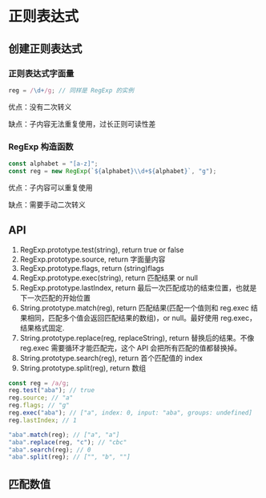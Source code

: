 # 正则表达式

## 创建正则表达式

### 正则表达式字面量

```js
reg = /\d+/g; // 同样是 RegExp 的实例
```

优点：没有二次转义

缺点：子内容无法重复使用，过长正则可读性差

### RegExp 构造函数

```js
const alphabet = "[a-z]";
const reg = new RegExp(`${alphabet}\\d+${alphabet}`, "g");
```

优点：子内容可以重复使用

缺点：需要手动二次转义

## API

1. RegExp.prototype.test(string), return true or false
2. RegExp.prototype.source, return 字面量内容
3. RegExp.prototype.flags, return (string)flags
4. RegExp.prototype.exec(string), return 匹配结果 or null
5. RegExp.prototype.lastIndex, return 最后一次匹配成功的结束位置，也就是下一次匹配的开始位置
6. String.prototype.match(reg), return 匹配结果(匹配一个值则和 reg.exec 结果相同，匹配多个值会返回匹配结果的数组)，or null。最好使用 reg.exec，结果格式固定.
7. String.prototype.replace(reg, replaceString), return 替换后的结果。不像 reg.exec 需要循环才能匹配完，这个 API 会把所有匹配的值都替换掉。
8. String.prototype.search(reg), return 首个匹配值的 index
9. String.prototype.split(reg), return 数组

```js
const reg = /a/g;
reg.test("aba"); // true
reg.source; // "a"
reg.flags; // "g"
reg.exec("aba"); // ["a", index: 0, input: "aba", groups: undefined]
reg.lastIndex; // 1

"aba".match(reg); // ["a", "a"]
"aba".replace(reg, "c"); // "cbc"
"aba".search(reg); // 0
"aba".split(reg); // ["", "b", ""]
```

## 匹配数值
